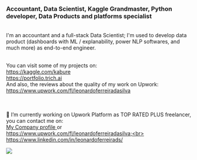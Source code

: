 ### Accountant, Data Scientist, Kaggle Grandmaster, Python developer, Data Products and platforms specialist
<br>
I'm an accountant and a full-stack Data Scientist; I'm used to develop data product (dashboards with ML / explanability, power NLP softwares, and much more) as end-to-end engineer.  <br><br>

You can visit some of my projects on:<br>
https://kaggle.com/kabure<br>
https://portfolio.trich.ai<br>
And also, the reviews about the quality of my work on Upwork:<br>
https://www.upwork.com/fl/leonardoferreiradasilva

<br><br>
🔭 I’m currently working on Upwork Platform as TOP RATED PLUS freelancer, you can contact me on:<br>
<a href=https://www.upwork.com/ag/trich/> My Company profile </a> or <br>
https://www.upwork.com/fl/leonardoferreiradasilva;<br>
https://www.linkedin.com/in/leonardoferreirads/
<br>

![](https://komarev.com/ghpvc/?username=kaburelabs)

<!--
**kaburelabs/kaburelabs** is a ✨ _special_ ✨ repository because its `README.md` (this file) appears on your GitHub profile.

Here are some ideas to get you started:

- 🔭 I’m currently working on ...
- 🌱 I’m currently learning ...
- 👯 I’m looking to collaborate on ...
- 🤔 I’m looking for help with ...
- 💬 Ask me about ...
- 📫 How to reach me: ...
- 😄 Pronouns: ...
- ⚡ Fun fact: ...
-->
